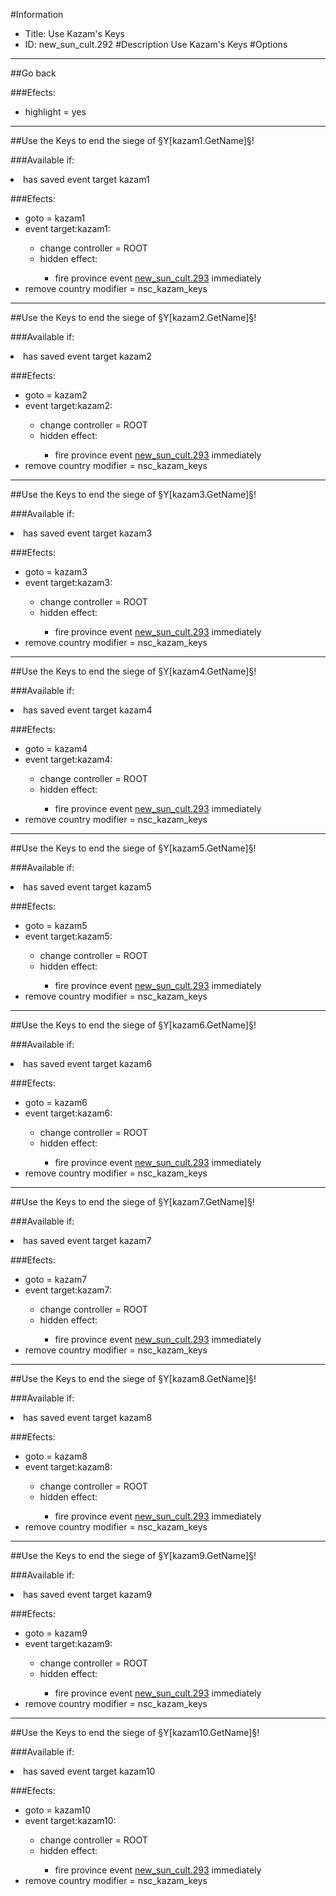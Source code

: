 #Information
 - Title: Use Kazam's Keys
 - ID: new_sun_cult.292
#Description
Use Kazam's Keys
#Options

___
##Go back

###Efects:<ul><li>highlight = yes</li></ul>

___
##Use the Keys to end the siege of §Y[kazam1.GetName]§!

###Available if:
<li>has saved event target kazam1</li>

###Efects:<ul><li>goto = kazam1</li><li>event target:kazam1:</li><ul><li>change controller = ROOT</li><li>hidden effect:</li><ul><li>fire province event [new_sun_cult.293](new_sun_cult.293_slug) immediately </li></ul></ul><li>remove country modifier = nsc_kazam_keys</li></ul>

___
##Use the Keys to end the siege of §Y[kazam2.GetName]§!

###Available if:
<li>has saved event target kazam2</li>

###Efects:<ul><li>goto = kazam2</li><li>event target:kazam2:</li><ul><li>change controller = ROOT</li><li>hidden effect:</li><ul><li>fire province event [new_sun_cult.293](new_sun_cult.293_slug) immediately </li></ul></ul><li>remove country modifier = nsc_kazam_keys</li></ul>

___
##Use the Keys to end the siege of §Y[kazam3.GetName]§!

###Available if:
<li>has saved event target kazam3</li>

###Efects:<ul><li>goto = kazam3</li><li>event target:kazam3:</li><ul><li>change controller = ROOT</li><li>hidden effect:</li><ul><li>fire province event [new_sun_cult.293](new_sun_cult.293_slug) immediately </li></ul></ul><li>remove country modifier = nsc_kazam_keys</li></ul>

___
##Use the Keys to end the siege of §Y[kazam4.GetName]§!

###Available if:
<li>has saved event target kazam4</li>

###Efects:<ul><li>goto = kazam4</li><li>event target:kazam4:</li><ul><li>change controller = ROOT</li><li>hidden effect:</li><ul><li>fire province event [new_sun_cult.293](new_sun_cult.293_slug) immediately </li></ul></ul><li>remove country modifier = nsc_kazam_keys</li></ul>

___
##Use the Keys to end the siege of §Y[kazam5.GetName]§!

###Available if:
<li>has saved event target kazam5</li>

###Efects:<ul><li>goto = kazam5</li><li>event target:kazam5:</li><ul><li>change controller = ROOT</li><li>hidden effect:</li><ul><li>fire province event [new_sun_cult.293](new_sun_cult.293_slug) immediately </li></ul></ul><li>remove country modifier = nsc_kazam_keys</li></ul>

___
##Use the Keys to end the siege of §Y[kazam6.GetName]§!

###Available if:
<li>has saved event target kazam6</li>

###Efects:<ul><li>goto = kazam6</li><li>event target:kazam6:</li><ul><li>change controller = ROOT</li><li>hidden effect:</li><ul><li>fire province event [new_sun_cult.293](new_sun_cult.293_slug) immediately </li></ul></ul><li>remove country modifier = nsc_kazam_keys</li></ul>

___
##Use the Keys to end the siege of §Y[kazam7.GetName]§!

###Available if:
<li>has saved event target kazam7</li>

###Efects:<ul><li>goto = kazam7</li><li>event target:kazam7:</li><ul><li>change controller = ROOT</li><li>hidden effect:</li><ul><li>fire province event [new_sun_cult.293](new_sun_cult.293_slug) immediately </li></ul></ul><li>remove country modifier = nsc_kazam_keys</li></ul>

___
##Use the Keys to end the siege of §Y[kazam8.GetName]§!

###Available if:
<li>has saved event target kazam8</li>

###Efects:<ul><li>goto = kazam8</li><li>event target:kazam8:</li><ul><li>change controller = ROOT</li><li>hidden effect:</li><ul><li>fire province event [new_sun_cult.293](new_sun_cult.293_slug) immediately </li></ul></ul><li>remove country modifier = nsc_kazam_keys</li></ul>

___
##Use the Keys to end the siege of §Y[kazam9.GetName]§!

###Available if:
<li>has saved event target kazam9</li>

###Efects:<ul><li>goto = kazam9</li><li>event target:kazam9:</li><ul><li>change controller = ROOT</li><li>hidden effect:</li><ul><li>fire province event [new_sun_cult.293](new_sun_cult.293_slug) immediately </li></ul></ul><li>remove country modifier = nsc_kazam_keys</li></ul>

___
##Use the Keys to end the siege of §Y[kazam10.GetName]§!

###Available if:
<li>has saved event target kazam10</li>

###Efects:<ul><li>goto = kazam10</li><li>event target:kazam10:</li><ul><li>change controller = ROOT</li><li>hidden effect:</li><ul><li>fire province event [new_sun_cult.293](new_sun_cult.293_slug) immediately </li></ul></ul><li>remove country modifier = nsc_kazam_keys</li></ul>
